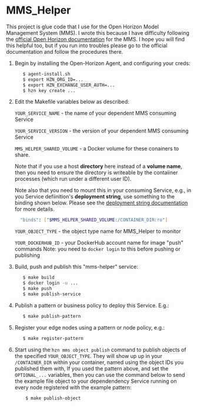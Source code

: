 # MMS_Helper

This project is glue code that I use for the Open Horizon Model Management System (MMS). I wrote this because I have difficulty following the [official Open Horizon documentation](https://github.com/open-horizon/examples/tree/master/edge/services/helloMMS) for the MMS. I hope you will find this helpful too, but if you run into troubles please go to the official documentation and follow the procedures there.

1. Begin by installing the Open-Horizon Agent, and configuring your creds:

     ``` bash
        $ agent-install.sh
        $ export HZN_ORG_ID=...
        $ export HZN_EXCHANGE_USER_AUTH=...
        $ hzn key create ...
     ```

2. Edit the Makefile variables below as described:

   `YOUR_SERVICE_NAME` - the name of your dependent MMS consuming Service

   `YOUR_SERVICE_VERSION` - the version of your dependent MMS consuming Service

   `MMS_HELPER_SHARED_VOLUME`  - a Docker volume for these conainers to share.

     Note that if you use a host **directory** here instead of a **volume name**,
     then you need to ensure the directory is writeable by the contaiiner
     processes (which run under a different user ID).
   
     Note also that you need to mount this in your consuming Service, e.g., in
     you Service defiinition's **deployment string**, use something to the binding
     shown below. Please see the [deployment string documentation](https://github.com/open-horizon/anax/blob/master/docs/deployment_string.md) for more details.
     
     ``` bash
       "binds": ["$MMS_HELPER_SHARED_VOLUME:/CONTAINER_DIR:ro"]
     ```

   `YOUR_OBJECT_TYPE` - the object type name for MMS_Helper to monitor

   `YOUR_DOCKERHUB_ID` - your DockerHub account name for image "push" commands
     Note: you need to `docker login` to this before pushing or publishing

3. Build, push and publish this "mms-helper" service:

     ``` bash
        $ make build
        $ docker login -u ...
        $ make push
        $ make publish-service
     ```

4. Publish a pattern or business policy to deploy this Service. E.g.:

     ``` bash
        $ make publish-pattern
     ```

5. Register your edge nodes using a pattern or node policy, e.g.:

     ``` bash
        $ make register-pattern
     ```

6. Start using the `hzn mms object publish` command to publish objects of the specified `YOUR_OBJECT_TYPE`. They will show up up in your `/CONTAINER_DIR` within your container, named using the object IDs you published them with, If you used the pattern above, and set the `OPTIONAL_...` variables, then you can use the command below to send the example file object to your dependendency Service running on every node registered with the example pattern:

     ``` bash
         $ make publish-object
     ```
